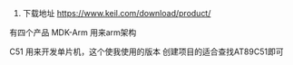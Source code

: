 1. 下载地址
https://www.keil.com/download/product/

有四个产品
MDK-Arm 用来arm架构

C51 用来开发单片机，这个使我使用的版本
创建项目的适合查找AT89C51即可